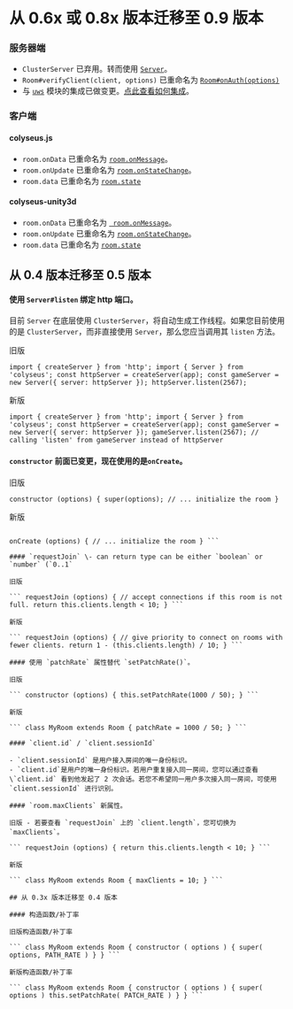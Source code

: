# 从 0.6x 或 0.8x 版本迁移至 0.9 版本

### 服务器端

- `ClusterServer` 已弃用。转而使用 [`Server`](/server/api)。
- `Room#verifyClient(client, options)` 已重命名为 [`Room#onAuth(options)`](/server/room/#onauth-client-options-request)
- 与 [`uws`](https://www.npmjs.com/package/uws) 模块的集成已做变更。[点此查看如何集成](/server/api/#optionsengine)。

### 客户端

#### colyseus.js
- `room.onData` 已重命名为 [`room.onMessage`](/client/room#onmessage)。
- `room.onUpdate` 已重命名为 [`room.onStateChange`](/client/room#onstatechange)。
- `room.data` 已重命名为 [`room.state`](/client/room/#state-any)

#### colyseus-unity3d
- `room.onData` 已重命名为 [` room.onMessage`](/client/room#onmessage)。
- `room.onUpdate` 已重命名为 [`room.onStateChange`](/client/room#onstatechange)。
- `room.data` 已重命名为 [`room.state`](/client/room/#state-any)

## 从 0.4 版本迁移至 0.5 版本

#### 使用 `Server#listen` 绑定 http 端口。

目前 `Server` 在底层使用 `ClusterServer`，将自动生成工作线程。如果您目前使用的是 `ClusterServer`，而非直接使用 `Server`，那么您应当调用其 `listen` 方法。

旧版

``` import { createServer } from 'http'; import { Server } from 'colyseus'; const httpServer = createServer(app); const gameServer = new Server({ server: httpServer }); httpServer.listen(2567); ```

新版

``` import { createServer } from 'http'; import { Server } from 'colyseus'; const httpServer = createServer(app); const gameServer = new Server({ server: httpServer }); gameServer.listen(2567); // calling 'listen' from gameServer instead of httpServer ```

#### `constructor` 前面已变更，现在使用的是`onCreate`。

旧版

``` constructor (options) { super(options); // ... initialize the room } ```

新版

``` constructor () { // room has been constructed. no options available yet! }

onCreate (options) { // ... initialize the room } ```

#### `requestJoin` \- can return type can be either `boolean` or `number` (`0..1`

旧版

``` requestJoin (options) { // accept connections if this room is not full. return this.clients.length < 10; } ```

新版

``` requestJoin (options) { // give priority to connect on rooms with fewer clients. return 1 - (this.clients.length) / 10; } ```

#### 使用 `patchRate` 属性替代 `setPatchRate()`。

旧版

``` constructor (options) { this.setPatchRate(1000 / 50); } ```

新版

``` class MyRoom extends Room { patchRate = 1000 / 50; } ```

#### `client.id` / `client.sessionId`

- `client.sessionId` 是用户接入房间的唯一身份标识。
- `client.id`是用户的唯一身份标识。若用户重复接入同一房间，您可以通过查看 \`client.id` 看到他发起了 2 次会话。若您不希望同一用户多次接入同一房间，可使用 `client.sessionId` 进行识别。

#### `room.maxClients` 新属性。

旧版 - 若要查看 `requestJoin` 上的 `client.length`，您可切换为 `maxClients`。

``` requestJoin (options) { return this.clients.length < 10; } ```

新版

``` class MyRoom extends Room { maxClients = 10; } ```

## 从 0.3x 版本迁移至 0.4 版本

#### 构造函数/补丁率

旧版构造函数/补丁率

``` class MyRoom extends Room { constructor ( options ) { super( options, PATH_RATE ) } } ```

新版构造函数/补丁率

``` class MyRoom extends Room { constructor ( options ) { super( options ) this.setPatchRate( PATCH_RATE ) } } ```
